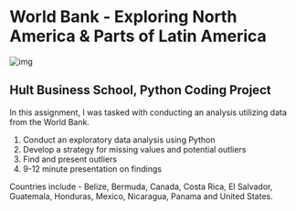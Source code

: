 # World Bank - Exploring North America & Parts of Latin America
![img](https://d24joh06to7u2b.cloudfront.net/wp-content/uploads/2014/07/World-Map.jpg)
## Hult Business School, Python Coding Project
In this assignment, I was tasked with conducting an analysis utilizing data from the World Bank.

1. Conduct an exploratory data analysis using Python
2. Develop a strategy for missing values and potential outliers
3. Find and present outliers
4. 9-12 minute presentation on findings

Countries include - Belize, Bermuda, Canada, Costa Rica, El Salvador, Guatemala, Honduras, Mexico, Nicaragua, Panama and United States.
